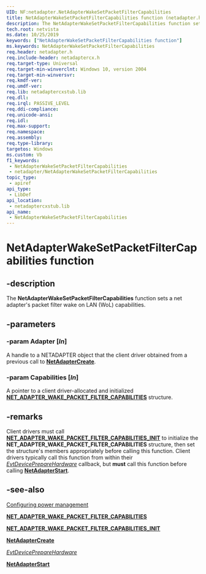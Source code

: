 ```yaml
---
UID: NF:netadapter.NetAdapterWakeSetPacketFilterCapabilities
title: NetAdapterWakeSetPacketFilterCapabilities function (netadapter.h)
description: The NetAdapterWakeSetPacketFilterCapabilities function sets a net adapter's packet filter wake on LAN (WoL) capabilities.
tech.root: netvista
ms.date: 10/25/2019
keywords: ["NetAdapterWakeSetPacketFilterCapabilities function"]
ms.keywords: NetAdapterWakeSetPacketFilterCapabilities
req.header: netadapter.h
req.include-header: netadaptercx.h 
req.target-type: Universal
req.target-min-winverclnt: Windows 10, version 2004
req.target-min-winversvr: 
req.kmdf-ver: 
req.umdf-ver: 
req.lib: netadaptercxstub.lib
req.dll: 
req.irql: PASSIVE_LEVEL
req.ddi-compliance: 
req.unicode-ansi: 
req.idl: 
req.max-support: 
req.namespace: 
req.assembly: 
req.type-library: 
targetos: Windows
ms.custom: Vb
f1_keywords:
 - NetAdapterWakeSetPacketFilterCapabilities
 - netadapter/NetAdapterWakeSetPacketFilterCapabilities
topic_type:
 - apiref
api_type:
 - LibDef
api_location:
 - netadaptercxstub.lib
api_name:
 - NetAdapterWakeSetPacketFilterCapabilities
---
```


# NetAdapterWakeSetPacketFilterCapabilities function


## -description

The **NetAdapterWakeSetPacketFilterCapabilities** function sets a net adapter's packet filter wake on LAN (WoL) capabilities.

## -parameters

### -param Adapter [_In_]

A handle to a NETADAPTER object that the client driver obtained from a previous call to [**NetAdapterCreate**](../netadapter/nf-netadapter-netadaptercreate.md).

### -param Capabilities [_In_]

A pointer to a client driver-allocated and initialized [**NET_ADAPTER_WAKE_PACKET_FILTER_CAPABILITIES**](../netadapter/ns-netadapter-_net_adapter_wake_packet_filter_capabilities.md) structure.


## -remarks

Client drivers must call [**NET_ADAPTER_WAKE_PACKET_FILTER_CAPABILITIES_INIT**](../netadapter/nf-netadapter-net_adapter_wake_packet_filter_capabilities_init.md) to initialize the **NET_ADAPTER_WAKE_PACKET_FILTER_CAPABILITIES** structure, then set the structure's members appropriately before calling this function. Client drivers typically call this function from within their [*EvtDevicePrepareHardware*](../wdfdevice/nc-wdfdevice-evt_wdf_device_prepare_hardware.md) callback, but **must** call this function before calling [**NetAdapterStart**](nf-netadapter-netadapterstart.md).

## -see-also

[Configuring power management](/windows-hardware/drivers/netcx/configuring-power-management)

[**NET_ADAPTER_WAKE_PACKET_FILTER_CAPABILITIES**](../netadapter/ns-netadapter-_net_adapter_wake_packet_filter_capabilities.md)

[**NET_ADAPTER_WAKE_PACKET_FILTER_CAPABILITIES_INIT**](../netadapter/nf-netadapter-net_adapter_wake_packet_filter_capabilities_init.md)

[**NetAdapterCreate**](../netadapter/nf-netadapter-netadaptercreate.md)

[*EvtDevicePrepareHardware*](../wdfdevice/nc-wdfdevice-evt_wdf_device_prepare_hardware.md)

[**NetAdapterStart**](nf-netadapter-netadapterstart.md)
